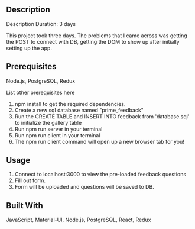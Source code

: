 

## Description

Description
Duration: 3 days

This project took three days. The problems that I came across was getting the POST to connect with DB, getting the DOM to show up after initially setting up the app.

## Prerequisites
Node.js,
PostgreSQL,
Redux

List other prerequisites here
1. npm install to get the required dependencies.
2. Create a new sql database named "prime_feedback"
3. Run the CREATE TABLE and INSERT INTO feedback from 'database.sql' to initialize the gallery table
4. Run npm run server in your terminal
5. Run npm run client in your terminal
6. The npm run client command will open up a new browser tab for you!


## Usage
1. Connect to localhost:3000 to view the pre-loaded feedback questions
2. Fill out form.
3. Form will be uploaded and questions will be saved to DB.

## Built With
JavaScript,
Material-UI,
Node.js,
PostgreSQL,
React,
Redux


